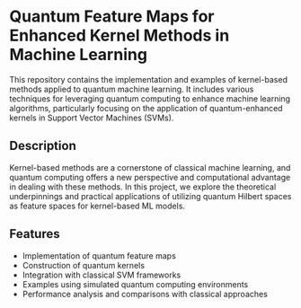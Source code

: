 # Quantum Feature Maps for Enhanced Kernel Methods in Machine Learning

This repository contains the implementation and examples of kernel-based methods applied to quantum machine learning. It includes various techniques for leveraging quantum computing to enhance machine learning algorithms, particularly focusing on the application of quantum-enhanced kernels in Support Vector Machines (SVMs).

## Description

Kernel-based methods are a cornerstone of classical machine learning, and quantum computing offers a new perspective and computational advantage in dealing with these methods. In this project, we explore the theoretical underpinnings and practical applications of utilizing quantum Hilbert spaces as feature spaces for kernel-based ML models.

## Features

- Implementation of quantum feature maps
- Construction of quantum kernels
- Integration with classical SVM frameworks
- Examples using simulated quantum computing environments
- Performance analysis and comparisons with classical approaches
